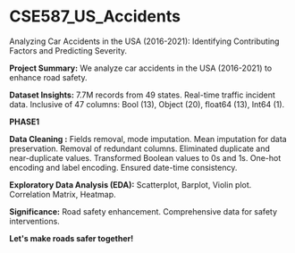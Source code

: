 # CSE587_US_Accidents
Analyzing Car Accidents in the USA (2016-2021): Identifying Contributing Factors and Predicting Severity.

**Project Summary:**
We analyze car accidents in the USA (2016-2021) to enhance road safety.

**Dataset Insights:**
7.7M records from 49 states.
Real-time traffic incident data.
Inclusive of 47 columns: Bool (13), Object (20), float64 (13), Int64 (1).

**PHASE1**


**Data Cleaning :**
Fields removal, mode imputation.
Mean imputation for data preservation.
Removal of redundant columns.
Eliminated duplicate and near-duplicate values.
Transformed Boolean values to 0s and 1s.
One-hot encoding and label encoding.
Ensured date-time consistency.

**Exploratory Data Analysis (EDA):**
Scatterplot, Barplot, Violin plot.
Correlation Matrix, Heatmap.

**Significance:**
Road safety enhancement.
Comprehensive data for safety interventions.

**Let's make roads safer together!**
